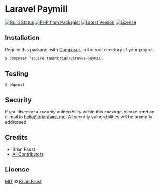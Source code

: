 # Laravel Paymill

[![Build Status](https://img.shields.io/travis/faustbrian/Laravel-Paymill/master.svg?style=flat-square)](https://travis-ci.org/faustbrian/Laravel-Paymill)
[![PHP from Packagist](https://img.shields.io/packagist/php-v/faustbrian/laravel-paymill.svg?style=flat-square)]()
[![Latest Version](https://img.shields.io/github/release/faustbrian/Laravel-Paymill.svg?style=flat-square)](https://github.com/faustbrian/Laravel-Paymill/releases)
[![License](https://img.shields.io/packagist/l/faustbrian/Laravel-Paymill.svg?style=flat-square)](https://packagist.org/packages/faustbrian/Laravel-Paymill)

## Installation

Require this package, with [Composer](https://getcomposer.org/), in the root directory of your project.

``` bash
$ composer require faustbrian/laravel-paymill
```

## Testing

``` bash
$ phpunit
```

## Security

If you discover a security vulnerability within this package, please send an e-mail to hello@brianfaust.me. All security vulnerabilities will be promptly addressed.

## Credits

- [Brian Faust](https://github.com/faustbrian)
- [All Contributors](../../contributors)

## License

[MIT](LICENSE) © [Brian Faust](https://brianfaust.me)
